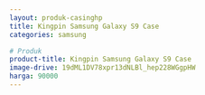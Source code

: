 ```yaml
---
layout: produk-casinghp
title: Kingpin Samsung Galaxy S9 Case
categories: samsung

# Produk
product-title: Kingpin Samsung Galaxy S9 Case
image-drive: 19dML1DV78xpr13dNLBl_hep228WGgpHW
harga: 90000
---
```

